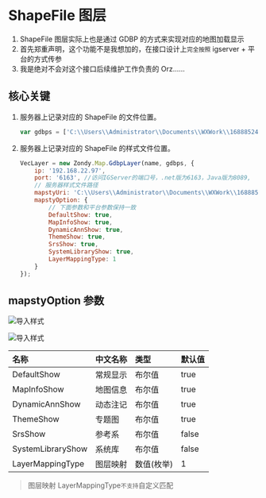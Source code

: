 # ShapeFile 图层

1. ShapeFile 图层实际上也是通过 GDBP 的方式来实现对应的地图加载显示
1. 首先郑重声明，这个功能不是我想加的，在接口设计上`完全按照` igserver + 平台的方式传参
1. 我是绝对不会对这个接口后续维护工作负责的 Orz......

## 核心关键

1. 服务器上记录对应的 ShapeFile 的文件位置。
    ```javascript
    var gdbps = ['C:\\Users\\Administrator\\Documents\\WXWork\\1688852418315641\\Cache\\File\\2020-12\\公路通行圈\\bj_point_4h_1test_60.shp'];
    ```
2. 服务器上记录对应的 ShapeFile 的样式文件位置。
    ```javascript
    VecLayer = new Zondy.Map.GdbpLayer(name, gdbps, {
        ip: '192.168.22.97',
        port: '6163', //访问IGServer的端口号，.net版为6163，Java版为8089,
        // 服务器样式文件路径
        mapstyUri: 'C:\\Users\\Administrator\\Documents\\WXWork\\1688852418315641\\Cache\\File\\2020-12\\公路通行圈\\公路通行圈样式.mapsty',
        mapstyOption: {
            // 下面参数和平台参数保持一致
            DefaultShow: true,
            MapInfoShow: true,
            DynamicAnnShow: true,
            ThemeShow: true,
            SrsShow: true,
            SystemLibraryShow: true,
            LayerMappingType: 1
        }
    });
    ```

## mapstyOption 参数

![导入样式](static/modules/openlayers/example-introduce/mapgis-igserver/map/importstyle.png)

![导入样式](static/modules/openlayers/example-introduce/mapgis-igserver/map/styleinfo.png)

| 名称              | 中文名称 | 类型       | 默认值 |
| :---------------- | :------- | :--------- | :----- |
| DefaultShow       | 常规显示 | 布尔值     | true   |
| MapInfoShow       | 地图信息 | 布尔值     | true   |
| DynamicAnnShow    | 动态注记 | 布尔值     | true   |
| ThemeShow         | 专题图   | 布尔值     | true   |
| SrsShow           | 参考系   | 布尔值     | false  |
| SystemLibraryShow | 系统库   | 布尔值     | false  |
| LayerMappingType  | 图层映射 | 数值(枚举) | 1      |

> 图层映射 LayerMappingType`不支持`自定义匹配
